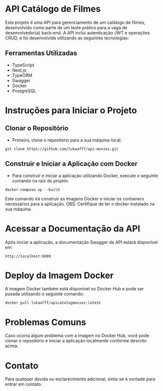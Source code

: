# API Catálogo de Filmes
Este projeto é uma API para gerenciamento de um catálogo de filmes, desenvolvido como parte de um teste prático para a vaga de desenvolvedor(a) back-end. A API inclui autenticação JWT e operações CRUD, e foi desenvolvida utilizando as seguintes tecnologias: 

## Ferramentas Utilizadas
- TypeScript
- Nest.js
- TypeORM
- Swagger
- Docker
- PostgreSQL

# Instruções para Iniciar o Projeto
## Clonar o Repositório
- Primeiro, clone o repositório para a sua máquina local:
  
```
git clone https://github.com/lukaafff/api-movies.git
```

## Construir e Iniciar a Aplicação com Docker
- Para construir e iniciar a aplicação utilizando Docker, execute o seguinte comando na raiz do projeto:

```
docker-compose up --build
```
Este comando irá construir as imagens Docker e iniciar os containers necessários para a aplicação.
OBS: Certifique de ter o docker instalado na sua máquina.

# Acessar a Documentação da API
Após iniciar a aplicação, a documentação Swagger da API estará disponível em:

```
http://localhost:8080
```

# Deploy da Imagem Docker
A imagem Docker também está disponível no Docker Hub e pode ser puxada utilizando o seguinte comando:

```
docker pull lukaafff/apicatalogmovies:latest
```

# Problemas Comuns
Caso ocorra algum problema com a imagem no Docker Hub, você pode clonar o repositório e iniciar a aplicação localmente conforme descrito acima.

# Contato
Para qualquer dúvida ou esclarecimento adicional, sinta-se à vontade para entrar em contato.
